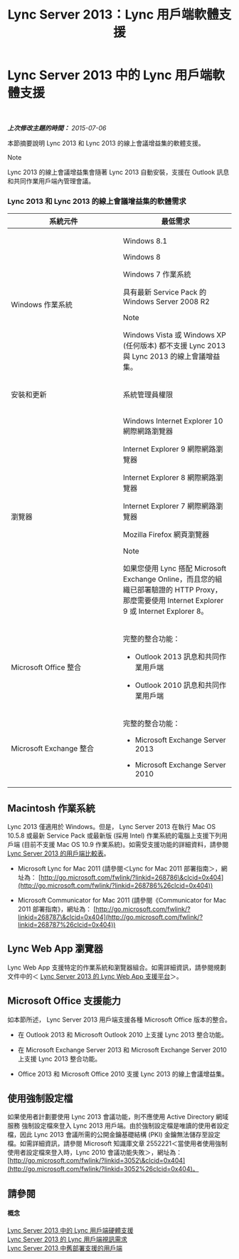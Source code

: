 ﻿---
title: Lync Server 2013：Lync 用戶端軟體支援
TOCTitle: Lync 用戶端軟體支援
ms:assetid: a6851e38-ba9a-4f19-9aa7-d8accf4d62b3
ms:mtpsurl: https://technet.microsoft.com/zh-tw/library/Gg412781(v=OCS.15)
ms:contentKeyID: 49291907
ms.date: 08/10/2015
mtps_version: v=OCS.15
ms.translationtype: HT
---

# Lync Server 2013 中的 Lync 用戶端軟體支援

 

_**上次修改主題的時間：** 2015-07-06_

本節摘要說明 Lync 2013 和 Lync 2013 的線上會議增益集的軟體支援。

> [!NOTE]  
> Lync 2013 的線上會議增益集會隨著 Lync 2013 自動安裝，支援在 Outlook 訊息和共同作業用戶端內管理會議。



### Lync 2013 和 Lync 2013 的線上會議增益集的軟體需求

<table>
<colgroup>
<col style="width: 50%" />
<col style="width: 50%" />
</colgroup>
<thead>
<tr class="header">
<th>系統元件</th>
<th>最低需求</th>
</tr>
</thead>
<tbody>
<tr class="odd">
<td><p>Windows 作業系統</p></td>
<td><p>Windows 8.1</p>
<p>Windows 8</p>
<p>Windows 7 作業系統</p>
<p>具有最新 Service Pack 的 Windows Server 2008 R2</p>
<div>

> [!NOTE]  
> Windows Vista 或 Windows XP (任何版本) 都不支援 Lync 2013 與 Lync 2013 的線上會議增益集。


</div></td>
</tr>
<tr class="even">
<td><p>安裝和更新</p></td>
<td><p>系統管理員權限</p></td>
</tr>
<tr class="odd">
<td><p>瀏覽器</p></td>
<td><p>Windows Internet Explorer 10 網際網路瀏覽器</p>
<p>Internet Explorer 9 網際網路瀏覽器</p>
<p>Internet Explorer 8 網際網路瀏覽器</p>
<p>Internet Explorer 7 網際網路瀏覽器</p>
<p>Mozilla Firefox 網頁瀏覽器</p>
<div>

> [!NOTE]  
> 如果您使用 Lync 搭配 Microsoft Exchange Online，而且您的組織已部署驗證的 HTTP Proxy，那麼需要使用 Internet Explorer 9 或 Internet Explorer 8。


</div></td>
</tr>
<tr class="even">
<td><p>Microsoft Office 整合</p></td>
<td><p>完整的整合功能：</p>
<ul>
<li><p>Outlook 2013 訊息和共同作業用戶端</p></li>
<li><p>Outlook 2010 訊息和共同作業用戶端</p></li>
</ul></td>
</tr>
<tr class="odd">
<td><p>Microsoft Exchange 整合</p></td>
<td><p>完整的整合功能：</p>
<ul>
<li><p>Microsoft Exchange Server 2013</p></li>
<li><p>Microsoft Exchange Server 2010</p></li>
</ul></td>
</tr>
</tbody>
</table>


## Macintosh 作業系統

Lync 2013 僅適用於 Windows。但是， Lync Server 2013 在執行 Mac OS 10.5.8 或最新 Service Pack 或最新版 (採用 Intel) 作業系統的電腦上支援下列用戶端 (目前不支援 Mac OS 10.9 作業系統)。如需受支援功能的詳細資料，請參閱 [Lync Server 2013 的用戶端比較表](lync-server-2013-desktop-client-comparison-tables.md)。

  - Microsoft Lync for Mac 2011 (請參閱＜Lync for Mac 2011 部署指南＞，網址為： [http://go.microsoft.com/fwlink/?linkid=268786\&clcid=0x404](http://go.microsoft.com/fwlink/?linkid=268786%26clcid=0x404))

  - Microsoft Communicator for Mac 2011 (請參閱《Communicator for Mac 2011 部署指南》，網址為： [http://go.microsoft.com/fwlink/?linkid=268787\&clcid=0x404](http://go.microsoft.com/fwlink/?linkid=268787%26clcid=0x404))

## Lync Web App 瀏覽器

Lync Web App 支援特定的作業系統和瀏覽器組合。如需詳細資訊，請參閱規劃文件中的＜ [Lync Server 2013 的 Lync Web App 支援平台](lync-server-2013-lync-web-app-supported-platforms.md)＞。

## Microsoft Office 支援能力

如本節所述， Lync Server 2013 用戶端支援各種 Microsoft Office 版本的整合。

  - 在 Outlook 2013 和 Microsoft Outlook 2010 上支援 Lync 2013 整合功能。

  - 在 Microsoft Exchange Server 2013 和 Microsoft Exchange Server 2010 上支援 Lync 2013 整合功能。

  - Office 2013 和 Microsoft Office 2010 支援 Lync 2013 的線上會議增益集。

## 使用強制設定檔

如果使用者計劃要使用 Lync 2013 會議功能，則不應使用 Active Directory 網域服務 強制設定檔來登入 Lync 2013 用戶端。由於強制設定檔是唯讀的使用者設定檔，因此 Lync 2013 會議所需的公開金鑰基礎結構 (PKI) 金鑰無法儲存至設定檔。如需詳細資訊，請參閱 Microsoft 知識庫文章 2552221＜當使用者使用強制使用者設定檔來登入時，Lync 2010 會議功能失敗＞，網址為： [http://go.microsoft.com/fwlink/?linkid=3052\&clcid=0x404](http://go.microsoft.com/fwlink/?linkid=3052%26clcid=0x404)。

## 請參閱

#### 概念

[Lync Server 2013 中的 Lync 用戶端硬體支援](lync-server-2013-lync-client-hardware-support.md)  
[Lync Server 2013 的 Lync 用戶端視訊需求](lync-server-2013-lync-client-video-requirements.md)  
[Lync Server 2013 中舊部署支援的用戶端](lync-server-2013-supported-clients-from-previous-deployments.md)

